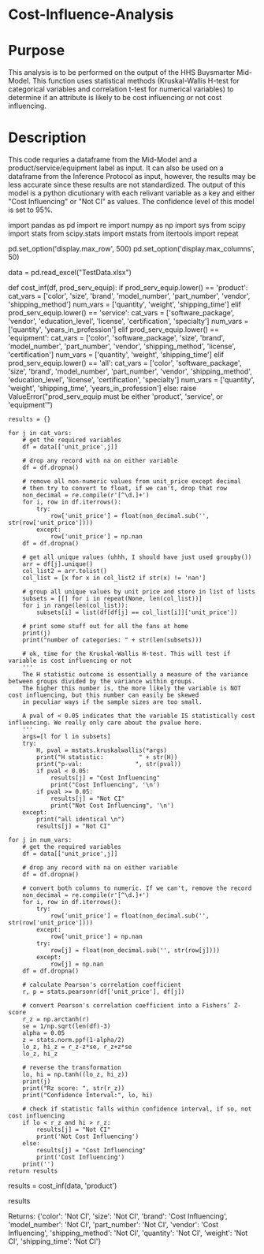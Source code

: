# Cost-Influence-Analysis

# Purpose

This analysis is to be performed on the output of the HHS Buysmarter Mid-Model. This function uses statistical methods (Kruskal-Wallis H-test for categorical variables and correlation t-test for numerical variables) to determine if an attribute is likely to be cost influencing or not cost influencing. 

# Description

This code requries a dataframe from the Mid-Model and a product/service/equipment label as input. It can also be used on a dataframe from the Inference Protocol as input, however, the results may be less accurate since these results are not standardized. The output of this model is a python dicutionary with each relivant variable as a key and either "Cost Influencing" or "Not CI" as values. The confidence level of this model is set to 95%. 

import pandas as pd
import re
import numpy as np
import sys
from scipy import stats
from scipy.stats import mstats
from itertools import repeat

pd.set_option('display.max_row', 500)
pd.set_option('display.max_columns', 50)

data = pd.read_excel("TestData.xlsx")

def cost_inf(df, prod_serv_equip):
    if prod_serv_equip.lower() == 'product':
        cat_vars = ['color', 'size', 'brand', 'model_number', 'part_number', 'vendor', 'shipping_method']
        num_vars = ['quantity', 'weight', 'shipping_time']
    elif prod_serv_equip.lower() == 'service':
        cat_vars = ['software_package', 'vendor', 'education_level', 'license', 'certification', 'specialty']
        num_vars = ['quantity', 'years_in_profession']
    elif prod_serv_equip.lower() == 'equipment':
        cat_vars = ['color', 'software_package', 'size', 'brand', 'model_number', 'part_number', 'vendor', 'shipping_method', 'license', 'certification']
        num_vars = ['quantity', 'weight', 'shipping_time']
    elif prod_serv_equip.lower() == 'all':
        cat_vars = ['color', 'software_package', 'size', 'brand', 'model_number', 'part_number', 'vendor', 'shipping_method', 'education_level', 'license', 'certification', 'specialty']
        num_vars = ['quantity', 'weight', 'shipping_time', 'years_in_profession']
    else: 
        raise ValueError("prod_serv_equip must be either 'product', 'service', or 'equipment'")
    
    results = {}
    
    for j in cat_vars:
        # get the required variables
        df = data[['unit_price',j]]
        
        # drop any record with na on either variable
        df = df.dropna()
    
        # remove all non-numeric values from unit_price except decimal
        # then try to convert to float, if we can't, drop that row
        non_decimal = re.compile(r'[^\d.]+')
        for i, row in df.iterrows():
            try:
                row['unit_price'] = float(non_decimal.sub('', str(row['unit_price'])))
            except:
                row['unit_price'] = np.nan
        df = df.dropna()
        
        # get all unique values (uhhh, I should have just used groupby())
        arr = df[j].unique()
        col_list2 = arr.tolist()
        col_list = [x for x in col_list2 if str(x) != 'nan']
    
        # group all unique values by unit price and store in list of lists
        subsets = [[] for i in repeat(None, len(col_list))]
        for i in range(len(col_list)):
            subsets[i] = list(df[df[j] == col_list[i]]['unit_price'])
        
        # print some stuff out for all the fans at home
        print(j)
        print("number of categories: " + str(len(subsets)))
        
        # ok, time for the Kruskal-Wallis H-test. This will test if variable is cost influencing or not
        ''' 
        The H statistic outcome is essentially a measure of the variance between groups divided by the variance within groups. 
        The higher this number is, the more likely the variable is NOT cost influencing, but this number can easily be skewed
        in peculiar ways if the sample sizes are too small. 
        
        A pval of < 0.05 indicates that the variable IS statistically cost influencing. We really only care about the pvalue here. 
        '''
        args=[l for l in subsets]
        try:
            H, pval = mstats.kruskalwallis(*args)
            print("H statistic:          " + str(H))
            print("p-val:               ", str(pval))
            if pval < 0.05:
                results[j] = "Cost Influencing"
                print("Cost Influencing", '\n')
            if pval >= 0.05:
                results[j] = "Not CI"
                print("Not Cost Influencing", '\n')
        except: 
            print("all identical \n")
            results[j] = "Not CI"
        
    for j in num_vars:
        # get the required variables
        df = data[['unit_price',j]]
        
        # drop any record with na on either variable
        df = df.dropna()
        
        # convert both columns to numeric. If we can't, remove the record
        non_decimal = re.compile(r'[^\d.]+')
        for i, row in df.iterrows():
            try:
                row['unit_price'] = float(non_decimal.sub('', str(row['unit_price'])))
            except:
                row['unit_price'] = np.nan
            try:
                row[j] = float(non_decimal.sub('', str(row[j])))
            except:
                row[j] = np.nan
        df = df.dropna()
        
        # calculate Pearson's correlation coefficient
        r, p = stats.pearsonr(df['unit_price'], df[j])
        
        # convert Pearson's correlation coefficient into a Fishers’ Z-score
        r_z = np.arctanh(r)
        se = 1/np.sqrt(len(df)-3)
        alpha = 0.05
        z = stats.norm.ppf(1-alpha/2)
        lo_z, hi_z = r_z-z*se, r_z+z*se
        lo_z, hi_z
            
        # reverse the transformation
        lo, hi = np.tanh((lo_z, hi_z))
        print(j)
        print("Rz score: ", str(r_z))
        print("Confidence Interval:", lo, hi)
        
        # check if statistic falls within confidence interval, if so, not cost influencing
        if lo < r_z and hi > r_z:
            results[j] = "Not CI"
            print('Not Cost Influencing')
        else:
            results[j] = "Cost Influencing"
            print('Cost Influencing')
        print('')
    return results


results = cost_inf(data, 'product')

results

Returns:
{'color': 'Not CI',
 'size': 'Not CI',
 'brand': 'Cost Influencing',
 'model_number': 'Not CI',
 'part_number': 'Not CI',
 'vendor': 'Cost Influencing',
 'shipping_method': 'Not CI',
 'quantity': 'Not CI',
 'weight': 'Not CI',
 'shipping_time': 'Not CI'}

